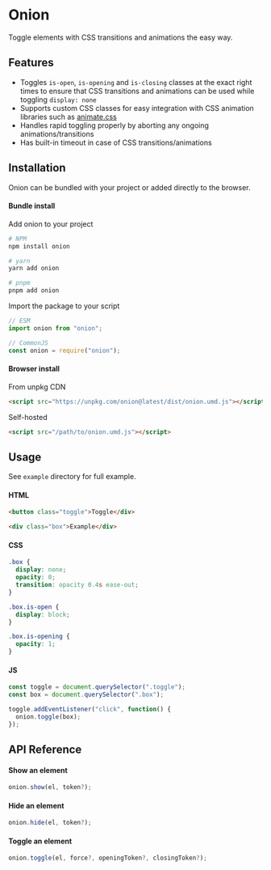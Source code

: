 # Onion

Toggle elements with CSS transitions and animations the easy way.

## Features

- Toggles `is-open`, `is-opening` and `is-closing` classes at the exact right times to ensure that CSS transitions and animations can be used while toggling `display: none`
- Supports custom CSS classes for easy integration with CSS animation libraries such as [animate.css](https://animate.style/)
- Handles rapid toggling properly by aborting any ongoing animations/transitions
- Has built-in timeout in case of CSS transitions/animations

## Installation

Onion can be bundled with your project or added directly to the browser.

#### Bundle install

Add onion to your project

```bash
# NPM
npm install onion

# yarn
yarn add onion

# pnpm
pnpm add onion
```

Import the package to your script

```js
// ESM
import onion from "onion";

// CommonJS
const onion = require("onion");
```

#### Browser install

From unpkg CDN

```html
<script src="https://unpkg.com/onion@latest/dist/onion.umd.js"></script>
```

Self-hosted

```html
<script src="/path/to/onion.umd.js"></script>
```

## Usage

See `example` directory for full example.

#### HTML

```html
<button class="toggle">Toggle</div>

<div class="box">Example</div>
```

#### CSS

```css
.box {
  display: none;
  opacity: 0;
  transition: opacity 0.4s ease-out;
}

.box.is-open {
  display: block;
}

.box.is-opening {
  opacity: 1;
}
```

#### JS

```js
const toggle = document.querySelector(".toggle");
const box = document.querySelector(".box");

toggle.addEventListener("click", function() {
  onion.toggle(box);
});
```

## API Reference

#### Show an element

```js
onion.show(el, token?);
```

#### Hide an element

```js
onion.hide(el, token?);
```

#### Toggle an element

```js
onion.toggle(el, force?, openingToken?, closingToken?);
```
